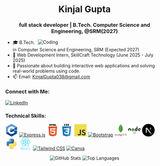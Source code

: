 <h1 align="center">Kinjal Gupta</h1>
<h3 align="center">full stack developer | B.Tech. Computer Science and Engineering, @SRM(2027)</h3>
<img align="right" alt="Coding" width="400" src="https://miro.medium.com/v2/resize:fit:1400/format:webp/0*yBvA5CnEX3Sd4aod.gif">

- 🎓 B.Tech. in Computer Science and Engineering, SRM (Expected 2027)
- 💼 Web Development Intern, SkillCraft Technology (June 2025 - July 2025)
- 🚀 Passionate about building interactive web applications and solving real-world problems using code.
- 📫 Email: <a href="mailto:KinjalGupta038@gmail.com">KinjalGupta038@gmail.com</a>

<h3 align="left">Connect with Me:</h3>
<p align="left">
  <a href="https://www.linkedin.com/in/kinjalgupta06k" target="_blank"><img src="https://raw.githubusercontent.com/rahuldkjain/github-profile-readme-generator/master/src/images/icons/Social/linked-in-alt.svg" alt="LinkedIn" height="30" width="40" /></a>
  </p>
<h3 align="left">Technical Skills:</h3>
<p align="left">   
  <a href="https://isocpp.org/" target="_blank" rel="noreferrer"><img src="https://raw.githubusercontent.com/devicons/devicon/master/icons/cplusplus/cplusplus-original.svg" alt="C++" width="40" height="40"/></a>
  <a href="https://expressjs.com" target="_blank" rel="noreferrer"><img src="https://imgs.search.brave.com/mbCmnzyXq0GSzC2OSU-ozyxZg0lScJNT5JrwkAphmnI/rs:fit:860:0:0:0/g:ce/aHR0cHM6Ly9pbWdz/LnNlYXJjaC5icmF2/ZS5jb20vdmpGOWhm/OExZTHRNclVtcGdB/VF9CWS02ak85am9n/WEpfb3B5LU51TkF4/SS9yczpmaXQ6NTAw/OjA6MDowL2c6Y2Uv/YUhSMGNITTZMeTlq/Ykc5MS9aQzVuYVhS/b2RXSjFjMlZ5L1ky/OXVkR1Z1ZEM1amIy/MHYvWVhOelpYUnpM/emsxTURFeC9NaTh4/TkRBeE9UYzVOQzgz/L01XVXpNalV5WVMx/bU1XWmgvTFRFeFpU/VXRPVEZtT1MxaS9O/MlUzTjJFeFl6aGla/VGd1L2NHNW4" alt="Express.js" width="40" height="40"/></a>
  <a href="https://www.w3.org/html/" target="_blank" rel="noreferrer"><img src="https://raw.githubusercontent.com/devicons/devicon/master/icons/html5/html5-original-wordmark.svg" alt="HTML5" width="40" height="40"/></a>
  <a href="https://developer.mozilla.org/en-US/docs/Web/CSS" target="_blank" rel="noreferrer"><img src="https://raw.githubusercontent.com/devicons/devicon/master/icons/css3/css3-original-wordmark.svg" alt="CSS3" width="40" height="40"/></a>
  <a href="https://developer.mozilla.org/en-US/docs/Web/JavaScript" target="_blank" rel="noreferrer"><img src="https://raw.githubusercontent.com/devicons/devicon/master/icons/javascript/javascript-original.svg" alt="JavaScript" width="40" height="40"/></a>
  <a href="https://getbootstrap.com/" target="_blank" rel="noreferrer"><img src="https://www.vectorlogo.zone/logos/getbootstrap/getbootstrap-icon.svg" alt="Bootstrap" width="40" height="40"/></a>
  <a href="https://www.mongodb.com/" target="_blank" rel="noreferrer"><img src="https://raw.githubusercontent.com/devicons/devicon/master/icons/mongodb/mongodb-original-wordmark.svg" alt="MongoDB" width="40" height="40"/></a>
  <a href="https://nodejs.org" target="_blank" rel="noreferrer"><img src="https://raw.githubusercontent.com/devicons/devicon/master/icons/nodejs/nodejs-original-wordmark.svg" alt="Node.js" width="40" height="40"/></a>
  <a href="https://nextjs.org/" target="_blank" rel="noreferrer"><img src="https://raw.githubusercontent.com/devicons/devicon/master/icons/nextjs/nextjs-original.svg" alt="Next.js" width="40" height="40"/></a>
  <a href="https://www.python.org" target="_blank" rel="noreferrer"><img src="https://raw.githubusercontent.com/devicons/devicon/master/icons/python/python-original.svg" alt="Python" width="40" height="40"/></a>
  <a href="https://reactjs.org/" target="_blank" rel="noreferrer"><img src="https://raw.githubusercontent.com/devicons/devicon/master/icons/react/react-original-wordmark.svg" alt="React" width="40" height="40"/></a>
  <a href="https://tailwindcss.com/" target="_blank" rel="noreferrer"><img src="https://www.vectorlogo.zone/logos/tailwindcss/tailwindcss-icon.svg" alt="Tailwind CSS" width="40" height="40"/></a>
  <a href="https://www.canva.com/" target="_blank" rel="noreferrer"><img src="https://www.vectorlogo.zone/logos/canva/canva-icon.svg" alt="Canva" width="40" height="40"/></a>
</p>
<p align="center">
  <img width="48%" src="https://github-readme-stats.vercel.app/api?username=kinjalgupta46&show_icons=true&theme=github_dark&locale=en" alt="GitHub Stats" />
  <img width="48%" src="https://github-readme-stats.vercel.app/api/top-langs?username=kinjalgupta46&show_icons=true&theme=github_dark&layout=compact&locale=en" alt="Top Languages" />
</p>
